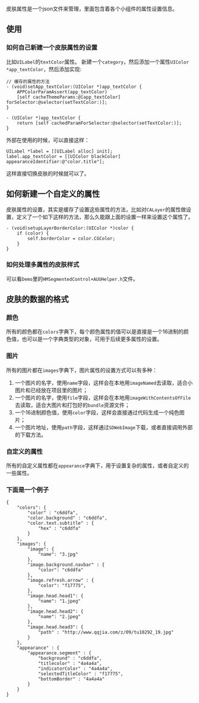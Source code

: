 
皮肤属性是一个json文件来管理，里面包含着各个小组件的属性设置信息。

## 使用

### 如何自己新建一个皮肤属性的设置

比如`UILabel`的`textColor`属性。
新建一个`category`，然后添加一个属性`UIColor *app_textColor`，然后添加实现:

```
// 缓存的属性的方法
- (void)setApp_textColor:(UIColor *)app_textColor {
    APPColorParamAssert(app_textColor)
    [self cacheThemeParams:@[app_textColor] forSelector:@selector(setTextColor:)];
}

- (UIColor *)app_textColor {
    return [self cachedParamForSelector:@selector(setTextColor:)];
}
```

外部在使用的时候，可以直接这样：

```
UILabel *label = [[UILabel alloc] init];
label.app_textColor = [[UIColor blackColor] appearanceIdentifier:@"color.title"];
```

这样直接切换皮肤的时候就可以了。

## 如何新建一个自定义的属性

皮肤属性的设置，其实是缓存了设置这些属性的方法，比如对`CALayer`的属性做设置，定义了一个如下这样的方法，那么久能跟上面的设置一样来设置这个属性了。

```
- (void)setupLayerBorderColor:(UIColor *)color {
    if (color) {
        self.borderColor = color.CGColor;
    }
}
```

### 如何处理多属性的皮肤样式

可以看`Demo`里的`HMSegmentedControl+AUUHelper.h`文件。

## 皮肤的数据的格式

### 颜色

所有的颜色都在`colors`字典下，每个颜色属性的值可以是直接是一个16进制的颜色值，也可以是一个字典类型的对象，可用于后续更多属性的设置。

### 图片

所有的图片都在`images`字典下，图片属性的设置方式可以有多种：

1. 一个图片的名字，使用`name`字段，这样会在本地用`imageNamed`去读取，适合小图片和已经放在项目里的图片；
2. 一个图片的名字，使用`file`字段，这样会在本地用`imageWithContentsOfFile`去读取，适合大图片和打包好的`bundle`资源文件；
3. 一个16进制颜色值，使用`color`字段，这样会直接通过代码生成一个纯色图片；
4. 一个图片地址，使用`path`字段，这样通过`SDWebImage`下载，或者直接调用外部的下载方法。

### 自定义的属性

所有的自定义属性都在`appearance`字典下，用于设置复杂的属性，或者自定义的一些属性。

### 下面是一个例子

```
{
    "colors": {
        "color" : "c6ddfa",
        "color.background" : "c6ddfa",
        "color.text.subtitle" : {
            "hex" : "c6ddfa"
        }
    },
    "images": {
        "image": {
            "name": "3.jpg"
        },
        "image.background.navbar" : {
            "color": "c6ddfa"
        },
        "image.refresh.arrow" : {
            "color": "f17775",
        },
        "image.head.head1": {
            "name": "1.jpeg"
        },
        "image.head.head2": {
            "name": "2.jpeg"
        },
        "image.head.head3": {
            "path" : "http://www.qqjia.com/z/09/tu10292_19.jpg"
        }
    },
    "appearance" : {
        "appearance.segment" : {
            "background" : "c6ddfa",
            "titlecolor" : "4a4a4a",
            "indicatorColor" : "4a4a4a",
            "selectedTitleColor" : "f17775",
            "bottomBorder" : "4a4a4a"
        }
    }
}

```
